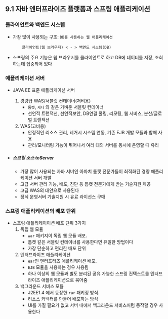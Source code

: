 ## 9.1 자바 엔터프라이즈 플랫폼과 스프링 애플리케이션

### 클라이언트와 백엔드 시스템
- 가장 많이 사용되는 구조: `DB를 사용하는 웹 어플리케이션`
    ```text
        클라이언트(웹 브라우저) < - > 백엔드 시스템(DB)
    ```
- 스프링의 주요 기능은 웹 브라우저를 클라이언트로 하고 DB에 데이터를 저장, 조회하는데 집중되어 있다

### 애플리케이션 서버
- JAVA EE 표준 애플리케이션 서버
    1. 경량급 WAS/서블릿 컨테이너(저비용)
        - `톰켓`, `제타` 와 같은 가벼운 서블릿 컨테이너
        - 선언적 트랜잭션, 선언적보안, DB연결 풀링, 리모팅, 웹 서비스, 분산/글로벌 트랜잭션
    2. WAS(고비용)
        - 안정적인 리소스 관리, 레거시 시스템 연동, 기존 EJB 개발 모듈과 함께 사용
        - 관리/모니터링 기능이 뛰어나서 여러 대의 서버를 동시에 운영할 때 유리

- ##### 스프링 소스 tcServer
    - 가장 많이 사용되는 자바 서버인 아파치 톰캣 전문가들이 최적화된 경량 애플리케이션 서버 개발
    - 고급 서버 관리 기능, 배포, 진단 등 톰캣 전문가에게 받는 기술지원 제공
    - 고급 WAS의 대안으로 사용된다 
    - 정식 운영서버 기술지원 시 유료 라이선스 구매

### 스프링 애플리케이션의 배포 단위
- 스프링 애플리케이이션 배포 단위 3가지
    1. 독립 웹 모듈
        - `war` 패키지이 독립 웹 모듈 배포.
        - 톰캣 같은 서블릿 컨테이너를 사용한다면 유일한 방법이다
        - 가장 단순하고 편리한 배포 단위 
    2. 엔터프라이즈 애플리케이션
        - `ear`인 엔터프라즈 애플리케이션 배포.
        - `EJB` 모듈을 사용하는 경우 사용됨
        - 하나 이상의 웹 모듈과 별도 분리된 공유 가능한 스프링 컨텍스트를 엔터프라이즈 애플리케이션으로 묶어줌
    3. 백그라운드 서비스 모듈 
        - J2EE1.4 에서 등장한 `rar` 패키징 방식.
        - 리소스 커넥터를 만들어 배포하는 방식
        - UI를 가질 필요가 없고 서버 내에서 백그라운드 서비스처럼 동작할 경우 사용한다 